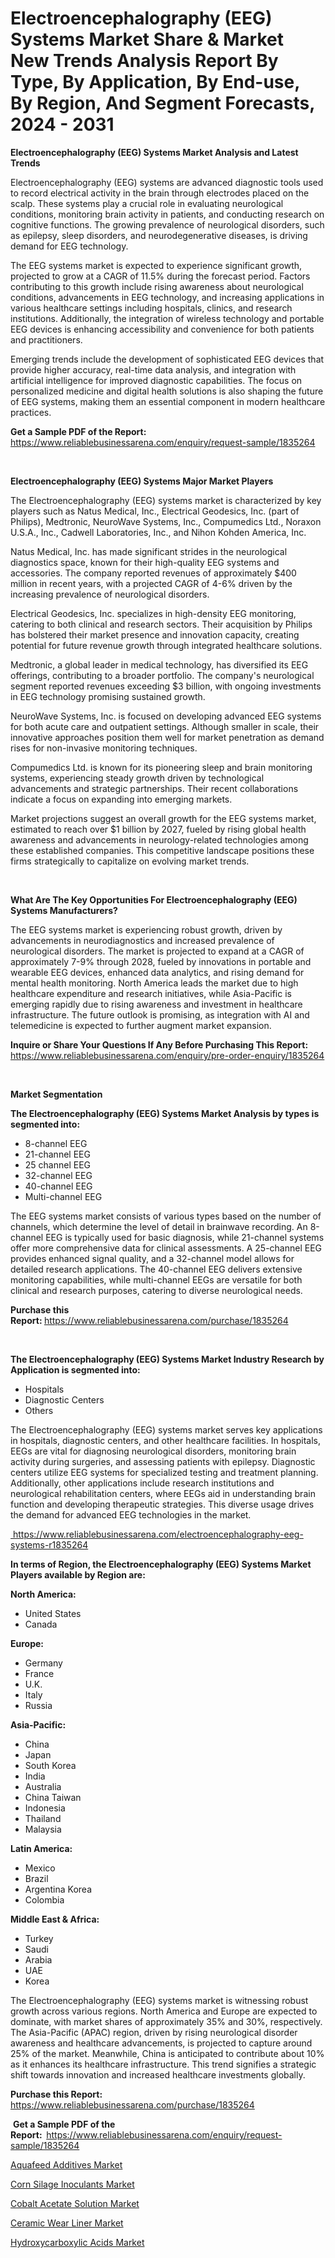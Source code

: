 <p><h1>Electroencephalography (EEG) Systems Market Share & Market New Trends Analysis Report By Type, By Application, By End-use, By Region, And Segment Forecasts, 2024 - 2031</h1></p><p><strong>Electroencephalography (EEG) Systems Market Analysis and Latest Trends</strong></p>
<p><p>Electroencephalography (EEG) systems are advanced diagnostic tools used to record electrical activity in the brain through electrodes placed on the scalp. These systems play a crucial role in evaluating neurological conditions, monitoring brain activity in patients, and conducting research on cognitive functions. The growing prevalence of neurological disorders, such as epilepsy, sleep disorders, and neurodegenerative diseases, is driving demand for EEG technology.</p><p>The EEG systems market is expected to experience significant growth, projected to grow at a CAGR of 11.5% during the forecast period. Factors contributing to this growth include rising awareness about neurological conditions, advancements in EEG technology, and increasing applications in various healthcare settings including hospitals, clinics, and research institutions. Additionally, the integration of wireless technology and portable EEG devices is enhancing accessibility and convenience for both patients and practitioners.</p><p>Emerging trends include the development of sophisticated EEG devices that provide higher accuracy, real-time data analysis, and integration with artificial intelligence for improved diagnostic capabilities. The focus on personalized medicine and digital health solutions is also shaping the future of EEG systems, making them an essential component in modern healthcare practices.</p></p>
<p><strong>Get a Sample PDF of the Report:&nbsp;</strong> <a href="https://www.reliablebusinessarena.com/enquiry/request-sample/1835264?utm_campaign=1551&utm_medium=2&utm_source=Github&utm_content=ia&utm_term=16102024&utm_id=electroencephalography-eeg-systems">https://www.reliablebusinessarena.com/enquiry/request-sample/1835264</a></p>
<p>&nbsp;</p>
<p><strong>Electroencephalography (EEG) Systems Major Market Players</strong></p>
<p><p>The Electroencephalography (EEG) systems market is characterized by key players such as Natus Medical, Inc., Electrical Geodesics, Inc. (part of Philips), Medtronic, NeuroWave Systems, Inc., Compumedics Ltd., Noraxon U.S.A., Inc., Cadwell Laboratories, Inc., and Nihon Kohden America, Inc. </p><p>Natus Medical, Inc. has made significant strides in the neurological diagnostics space, known for their high-quality EEG systems and accessories. The company reported revenues of approximately $400 million in recent years, with a projected CAGR of 4-6% driven by the increasing prevalence of neurological disorders.</p><p>Electrical Geodesics, Inc. specializes in high-density EEG monitoring, catering to both clinical and research sectors. Their acquisition by Philips has bolstered their market presence and innovation capacity, creating potential for future revenue growth through integrated healthcare solutions.</p><p>Medtronic, a global leader in medical technology, has diversified its EEG offerings, contributing to a broader portfolio. The company's neurological segment reported revenues exceeding $3 billion, with ongoing investments in EEG technology promising sustained growth.</p><p>NeuroWave Systems, Inc. is focused on developing advanced EEG systems for both acute care and outpatient settings. Although smaller in scale, their innovative approaches position them well for market penetration as demand rises for non-invasive monitoring techniques.</p><p>Compumedics Ltd. is known for its pioneering sleep and brain monitoring systems, experiencing steady growth driven by technological advancements and strategic partnerships. Their recent collaborations indicate a focus on expanding into emerging markets.</p><p>Market projections suggest an overall growth for the EEG systems market, estimated to reach over $1 billion by 2027, fueled by rising global health awareness and advancements in neurology-related technologies among these established companies. This competitive landscape positions these firms strategically to capitalize on evolving market trends.</p></p>
<p>&nbsp;</p>
<p><strong>What Are The Key Opportunities For Electroencephalography (EEG) Systems Manufacturers?</strong></p>
<p><p>The EEG systems market is experiencing robust growth, driven by advancements in neurodiagnostics and increased prevalence of neurological disorders. The market is projected to expand at a CAGR of approximately 7-9% through 2028, fueled by innovations in portable and wearable EEG devices, enhanced data analytics, and rising demand for mental health monitoring. North America leads the market due to high healthcare expenditure and research initiatives, while Asia-Pacific is emerging rapidly due to rising awareness and investment in healthcare infrastructure. The future outlook is promising, as integration with AI and telemedicine is expected to further augment market expansion.</p></p>
<p><strong>Inquire or Share Your Questions If Any Before Purchasing This Report:</strong> <a href="https://www.reliablebusinessarena.com/enquiry/pre-order-enquiry/1835264?utm_campaign=1551&utm_medium=2&utm_source=Github&utm_content=ia&utm_term=16102024&utm_id=electroencephalography-eeg-systems">https://www.reliablebusinessarena.com/enquiry/pre-order-enquiry/1835264</a></p>
<p>&nbsp;</p>
<p><strong>Market Segmentation</strong></p>
<p><strong>The Electroencephalography (EEG) Systems Market Analysis by types is segmented into:</strong></p>
<p><ul><li>8-channel EEG</li><li>21-channel EEG</li><li>25 channel EEG</li><li>32-channel EEG</li><li>40-channel EEG</li><li>Multi-channel EEG</li></ul></p>
<p><p>The EEG systems market consists of various types based on the number of channels, which determine the level of detail in brainwave recording. An 8-channel EEG is typically used for basic diagnosis, while 21-channel systems offer more comprehensive data for clinical assessments. A 25-channel EEG provides enhanced signal quality, and a 32-channel model allows for detailed research applications. The 40-channel EEG delivers extensive monitoring capabilities, while multi-channel EEGs are versatile for both clinical and research purposes, catering to diverse neurological needs.</p></p>
<p><strong>Purchase this Report:&nbsp;</strong><a href="https://www.reliablebusinessarena.com/purchase/1835264?utm_campaign=1551&utm_medium=2&utm_source=Github&utm_content=ia&utm_term=16102024&utm_id=electroencephalography-eeg-systems">https://www.reliablebusinessarena.com/purchase/1835264</a></p>
<p>&nbsp;</p>
<p><strong>The Electroencephalography (EEG) Systems Market Industry Research by Application is segmented into:</strong></p>
<p><ul><li>Hospitals</li><li>Diagnostic Centers</li><li>Others</li></ul></p>
<p><p>The Electroencephalography (EEG) systems market serves key applications in hospitals, diagnostic centers, and other healthcare facilities. In hospitals, EEGs are vital for diagnosing neurological disorders, monitoring brain activity during surgeries, and assessing patients with epilepsy. Diagnostic centers utilize EEG systems for specialized testing and treatment planning. Additionally, other applications include research institutions and neurological rehabilitation centers, where EEGs aid in understanding brain function and developing therapeutic strategies. This diverse usage drives the demand for advanced EEG technologies in the market.</p></p>
<p><a href="https://www.reliablebusinessarena.com/electroencephalography-eeg-systems-r1835264?utm_campaign=1551&utm_medium=2&utm_source=Github&utm_content=ia&utm_term=16102024&utm_id=electroencephalography-eeg-systems">&nbsp;https://www.reliablebusinessarena.com/electroencephalography-eeg-systems-r1835264</a></p>
<p><strong>In terms of Region, the Electroencephalography (EEG) Systems Market Players available by Region are:</strong></p>
<p>
    <p> <strong> North America: </strong>
        <ul>
            <li>United States</li>
            <li>Canada</li>
        </ul>
        </p> 
    <p> <strong> Europe: </strong>
        <ul>
            <li>Germany</li>
            <li>France</li>
            <li>U.K.</li>
            <li>Italy</li>
            <li>Russia</li>
        </ul>
        </p> 
    <p> <strong> Asia-Pacific: </strong>
        <ul>
            <li>China</li>
            <li>Japan</li>
            <li>South Korea</li>
            <li>India</li>
            <li>Australia</li>
            <li>China Taiwan</li>
            <li>Indonesia</li>
            <li>Thailand</li>
            <li>Malaysia</li>
        </ul>
        </p> 
    <p> <strong> Latin America: </strong>
        <ul>
            <li>Mexico</li>
            <li>Brazil</li>
            <li>Argentina Korea</li>
            <li>Colombia</li>
        </ul>
        </p> 
    <p> <strong> Middle East & Africa: </strong>
        <ul>
            <li>Turkey</li>
            <li>Saudi</li>
            <li>Arabia</li>
            <li>UAE</li>
            <li>Korea</li>
        </ul>
    </p>
    </p>
<p><p>The Electroencephalography (EEG) systems market is witnessing robust growth across various regions. North America and Europe are expected to dominate, with market shares of approximately 35% and 30%, respectively. The Asia-Pacific (APAC) region, driven by rising neurological disorder awareness and healthcare advancements, is projected to capture around 25% of the market. Meanwhile, China is anticipated to contribute about 10% as it enhances its healthcare infrastructure. This trend signifies a strategic shift towards innovation and increased healthcare investments globally.</p></p>
<p><strong>Purchase this Report: </strong><a href="https://www.reliablebusinessarena.com/purchase/1835264?utm_campaign=1551&utm_medium=2&utm_source=Github&utm_content=ia&utm_term=16102024&utm_id=electroencephalography-eeg-systems">https://www.reliablebusinessarena.com/purchase/1835264</a></p>
<p>&nbsp;<strong>Get a Sample PDF of the Report:&nbsp;&nbsp;</strong><a href="https://www.reliablebusinessarena.com/enquiry/request-sample/1835264?utm_campaign=1551&utm_medium=2&utm_source=Github&utm_content=ia&utm_term=16102024&utm_id=electroencephalography-eeg-systems">https://www.reliablebusinessarena.com/enquiry/request-sample/1835264</a></p>
<p><strong></strong></p>
<p><p><a href="https://www.linkedin.com/pulse/surfing-aquafeed-additives-wave-riding-market-currents-2031-o7jbe?utm_campaign=1551&utm_medium=2&utm_source=Github&utm_content=ia&utm_term=16102024&utm_id=electroencephalography-eeg-systems">Aquafeed Additives Market</a></p><p><a href="https://www.linkedin.com/pulse/emerging-trends-corn-silage-inoculants-market-detailed-r8yye?utm_campaign=1551&utm_medium=2&utm_source=Github&utm_content=ia&utm_term=16102024&utm_id=electroencephalography-eeg-systems">Corn Silage Inoculants Market</a></p><p><a href="https://www.linkedin.com/pulse/exploring-cobalt-acetate-solution-market-dynamics-global-3cj0e?utm_campaign=1551&utm_medium=2&utm_source=Github&utm_content=ia&utm_term=16102024&utm_id=electroencephalography-eeg-systems">Cobalt Acetate Solution Market</a></p><p><a href="https://www.linkedin.com/pulse/ceramic-wear-liner-market-outlook-complete-industry-analysis-ts8re?utm_campaign=1551&utm_medium=2&utm_source=Github&utm_content=ia&utm_term=16102024&utm_id=electroencephalography-eeg-systems">Ceramic Wear Liner Market</a></p><p><a href="https://www.linkedin.com/pulse/hydroxycarboxylic-acids-market-consolidation-impact-structure-cszje?utm_campaign=1551&utm_medium=2&utm_source=Github&utm_content=ia&utm_term=16102024&utm_id=electroencephalography-eeg-systems">Hydroxycarboxylic Acids Market</a></p></p>